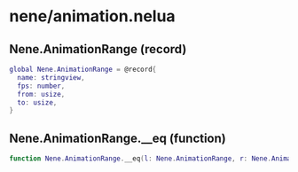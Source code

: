 # nene/animation.nelua
## Nene.AnimationRange (record)
```lua
global Nene.AnimationRange = @record{
  name: stringview,
  fps: number,
  from: usize,
  to: usize,
}
```


## Nene.AnimationRange.__eq (function)
```lua
function Nene.AnimationRange.__eq(l: Nene.AnimationRange, r: Nene.AnimationRange): boolean
```

